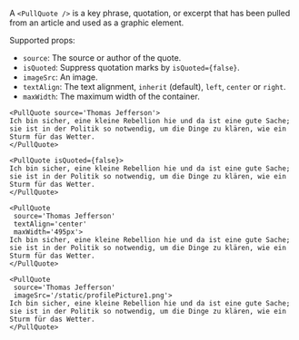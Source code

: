 A `<PullQuote />` is a key phrase, quotation, or excerpt that has been pulled from an article and used as a graphic element.

Supported props:
- `source`: The source or author of the quote.
- `isQuoted`: Suppress quotation marks by `isQuoted={false}`.
- `imageSrc`: An image.
- `textAlign`: The text alignment, `inherit` (default), `left`, `center` or `right`.
- `maxWidth`: The maximum width of the container.


```react
<PullQuote source='Thomas Jefferson'>
Ich bin sicher, eine kleine Rebellion hie und da ist eine gute Sache; sie ist in der Politik so notwendig, um die Dinge zu klären, wie ein Sturm für das Wetter.
</PullQuote>
```

```react
<PullQuote isQuoted={false}>
Ich bin sicher, eine kleine Rebellion hie und da ist eine gute Sache; sie ist in der Politik so notwendig, um die Dinge zu klären, wie ein Sturm für das Wetter.
</PullQuote>
```

```react
<PullQuote
 source='Thomas Jefferson'
 textAlign='center'
 maxWidth='495px'>
Ich bin sicher, eine kleine Rebellion hie und da ist eine gute Sache; sie ist in der Politik so notwendig, um die Dinge zu klären, wie ein Sturm für das Wetter.
</PullQuote>
```

```react
<PullQuote
 source='Thomas Jefferson'
 imageSrc='/static/profilePicture1.png'>
Ich bin sicher, eine kleine Rebellion hie und da ist eine gute Sache; sie ist in der Politik so notwendig, um die Dinge zu klären, wie ein Sturm für das Wetter.
</PullQuote>
```

